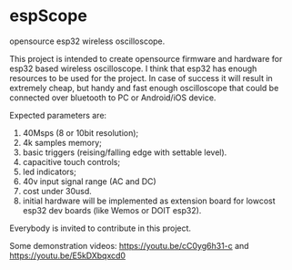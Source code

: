 # espScope
opensource esp32 wireless oscilloscope.

This project is intended to create opensource firmware and hardware for esp32 based wireless oscilloscope.
I think that esp32 has enough resources to be used for the project. In case of success it will result in extremely cheap, but handy and fast enough oscilloscope that could be connected over bluetooth to PC or Android/iOS device.

Expected parameters are:
1) 40Msps (8 or 10bit resolution);
2) 4k samples memory;
3) basic triggers (reising/falling edge with settable level).
4) capacitive touch controls;
5) led indicators;
6) 40v input signal range (AC and DC)
7) cost under 30usd.
8) initial hardware will be implemented as extension board for lowcost esp32 dev boards (like Wemos or DOIT esp32).

Everybody is invited to contribute in this project.

Some demonstration videos: https://youtu.be/cC0yg6h31-c     and     https://youtu.be/E5kDXbqxcd0
